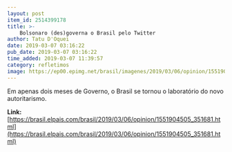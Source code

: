 ```yaml
---
layout: post
item_id: 2514399178
title: >-
    Bolsonaro (des)governa o Brasil pelo Twitter
author: Tatu D'Oquei
date: 2019-03-07 03:16:22
pub_date: 2019-03-07 03:16:22
time_added: 2019-03-07 11:39:57
category: refletimos
image: https://ep00.epimg.net/brasil/imagenes/2019/03/06/opinion/1551904505_351681_1551913385_rrss_normal.jpg
---
```


Em apenas dois meses de Governo, o Brasil se tornou o laboratório do novo autoritarismo.

**Link:** [https://brasil.elpais.com/brasil/2019/03/06/opinion/1551904505_351681.html](https://brasil.elpais.com/brasil/2019/03/06/opinion/1551904505_351681.html)

